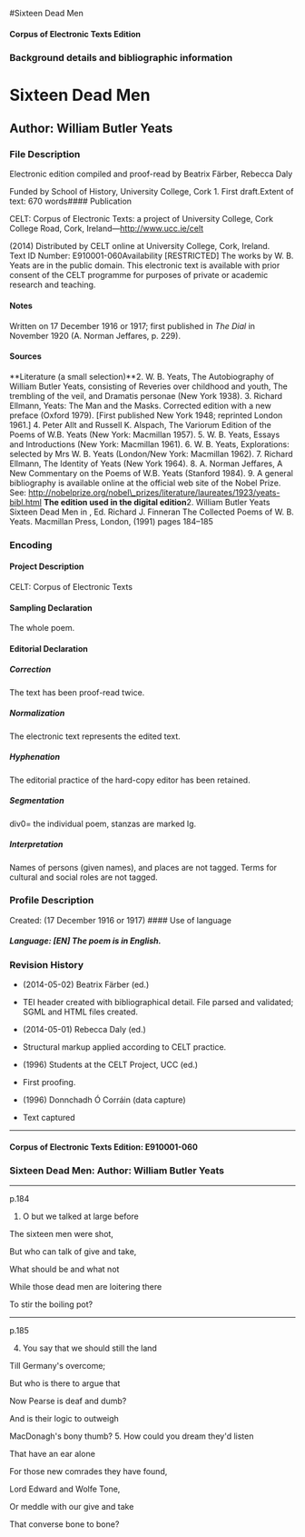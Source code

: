 

#Sixteen Dead Men


<!-- // 
 function footNote(link) {
 openpopup = window.open(link,"openpopup","width=512,height=128,left=256,top=256,resizable=no,scrollbars=1,menubar=1,statusbar=0,toolbar=0");
}
// -->



#### Corpus of Electronic Texts Edition


### Background details and bibliographic information


Sixteen Dead Men
================


Author: William Butler Yeats
----------------------------


### File Description

Electronic edition compiled and proof-read by Beatrix Färber, Rebecca Daly

Funded by School of History, University College, Cork 1. First draft.Extent of text: 670 words#### Publication


CELT: Corpus of Electronic Texts: a project of University College, Cork  
College Road, Cork, Ireland—http://www.ucc.ie/celt

 (2014) Distributed by CELT online at University College, Cork, Ireland.  
Text ID Number: E910001-060Availability [RESTRICTED] 
The works by W. B. Yeats are in the public domain. This electronic text is available with prior consent of the CELT programme for purposes of private or academic research and teaching.


#### Notes

Written on 17 December 1916 or 1917; first published in *The Dial* in November 1920 (A. Norman Jeffares, p. 229).

#### Sources


**Literature (a small selection)**2. W. B. Yeats, The Autobiography of William Butler Yeats, consisting of Reveries over childhood and youth, The trembling of the veil, and Dramatis personae (New York 1938).
3. Richard Ellmann, Yeats: The Man and the Masks. Corrected edition with a new preface (Oxford 1979). [First published New York 1948; reprinted London 1961.]
4. Peter Allt and Russell K. Alspach, The Variorum Edition of the Poems of W.B. Yeats (New York: Macmillan 1957).
5. W. B. Yeats, Essays and Introductions (New York: Macmillan 1961).
6. W. B. Yeats, Explorations: selected by Mrs W. B. Yeats (London/New York: Macmillan 1962).
7. Richard Ellmann, The Identity of Yeats (New York 1964).
8. A. Norman Jeffares, A New Commentary on the Poems of W.B. Yeats (Stanford 1984).
9. A general bibliography is available online at the official web site of the Nobel Prize. See: http://nobelprize.org/nobel\_prizes/literature/laureates/1923/yeats-bibl.html
**The edition used in the digital edition**2. William Butler Yeats Sixteen Dead Men in , Ed. Richard J. Finneran The Collected Poems of W. B. Yeats. Macmillan Press, London, (1991) pages 184–185

### Encoding


#### Project Description


CELT: Corpus of Electronic Texts


#### Sampling Declaration


The whole poem.


#### Editorial Declaration


##### Correction


The text has been proof-read twice.


##### Normalization


The electronic text represents the edited text.


##### Hyphenation


The editorial practice of the hard-copy editor has been retained.


##### Segmentation


div0= the individual poem, stanzas are marked lg.


##### Interpretation


Names of persons (given names), and places are not tagged. Terms for cultural and social roles are not tagged.


### Profile Description


Created: (17 December 1916 or 1917) #### Use of language


##### Language: [EN] The poem is in English.


### Revision History


* (2014-05-02) Beatrix Färber (ed.)

* TEI header created with bibliographical detail. File parsed and validated; SGML and HTML files created.
* (2014-05-01) Rebecca Daly (ed.)

* Structural markup applied according to CELT practice.
* (1996) Students at the CELT Project, UCC (ed.)

* First proofing.
* (1996) Donnchadh Ó Corráin (data capture)

* Text captured




---


#### Corpus of Electronic Texts Edition: E910001-060


### Sixteen Dead Men: Author: William Butler Yeats




---

p.184


1. O but we talked at large before 
  
The sixteen men were shot, 
  
But who can talk of give and take, 
  
What should be and what not 
  
While those dead men are loitering there 
  
To stir the boiling pot?


---

p.185

4. You say that we should still the land 
  
Till Germany's overcome; 
  
But who is there to argue that 
  
Now Pearse is deaf and dumb? 
  
And is their logic to outweigh 
  
MacDonagh's bony thumb?
5. How could you dream they'd listen 
  
That have an ear alone 
  
For those new comrades they have found, 
  
Lord Edward and Wolfe Tone, 
  
Or meddle with our give and take 
  
That converse bone to bone?










